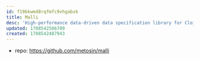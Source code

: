```yaml
---
id: f19bkwmd8rqfmfc9vhgabxk
title: Malli
desc: 'High-performance data-driven data specification library for Clojure/Script.'
updated: 1708542506709
created: 1708542487943
---
```


- repo: https://github.com/metosin/malli